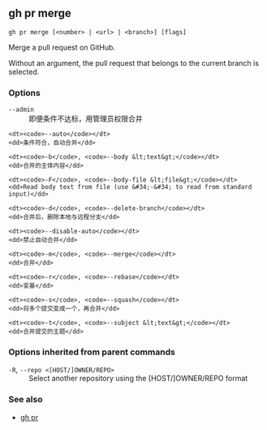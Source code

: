 

## gh pr merge

```
gh pr merge [<number> | <url> | <branch>] [flags]
```

Merge a pull request on GitHub.

Without an argument, the pull request that belongs to the current branch
is selected.			
 	

### Options


<dl class="flags">
	<dt><code>--admin</code></dt>
	<dd>即便条件不达标，用管理员权限合并</dd>

	<dt><code>--auto</code></dt>
	<dd>条件符合，自动合并</dd>

	<dt><code>-b</code>, <code>--body &lt;text&gt;</code></dt>
	<dd>合并的主体内容</dd>

	<dt><code>-F</code>, <code>--body-file &lt;file&gt;</code></dt>
	<dd>Read body text from file (use &#34;-&#34; to read from standard input)</dd>

	<dt><code>-d</code>, <code>--delete-branch</code></dt>
	<dd>合并后，删除本地与远程分支</dd>

	<dt><code>--disable-auto</code></dt>
	<dd>禁止自动合并</dd>

	<dt><code>-m</code>, <code>--merge</code></dt>
	<dd>合并</dd>

	<dt><code>-r</code>, <code>--rebase</code></dt>
	<dd>变基</dd>

	<dt><code>-s</code>, <code>--squash</code></dt>
	<dd>将多个提交变成一个，再合并</dd>

	<dt><code>-t</code>, <code>--subject &lt;text&gt;</code></dt>
	<dd>合并提交的主题</dd>
</dl>


### Options inherited from parent commands


<dl class="flags">
	<dt><code>-R</code>, <code>--repo &lt;[HOST/]OWNER/REPO&gt;</code></dt>
	<dd>Select another repository using the [HOST/]OWNER/REPO format</dd>
</dl>


### See also

* [gh pr](./gh_pr)
